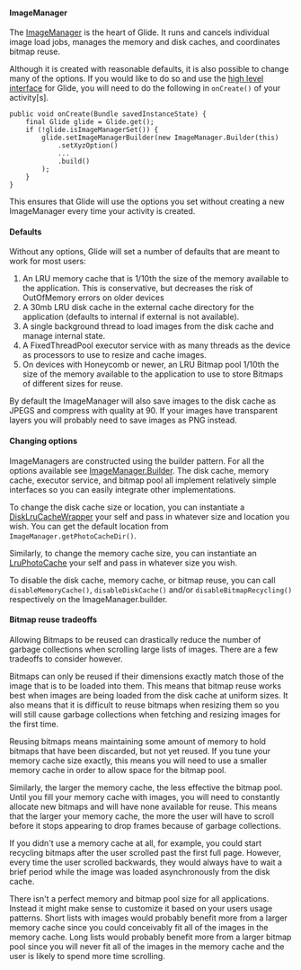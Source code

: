 #### ImageManager

The [ImageManager](https://github.com/bumptech/glide/blob/master/library/src/com/bumptech/glide/resize/ImageManager.java) is the heart of Glide. It runs and cancels individual image load jobs, manages the memory and disk caches, and coordinates bitmap reuse. 

Although it is created with reasonable defaults, it is also possible to change many of the options. If you would like to do so and use the [high level interface](https://github.com/bumptech/glide/blob/master/library/src/com/bumptech/glide/Glide.java) for Glide, you will need to do the following in `onCreate()` of your activity[s].

    public void onCreate(Bundle savedInstanceState) {
        final Glide glide = Glide.get();
        if (!glide.isImageManagerSet()) {
            glide.setImageManagerBuilder(new ImageManager.Builder(this)
                .setXyzOption()
                ...
                .build()
            );
        }
    }

This ensures that Glide will use the options you set without creating a new ImageManager every time your activity is created.

#### Defaults

Without any options, Glide will set a number of defaults that are meant to work for most users:

1. An LRU memory cache that is 1/10th the size of the memory available to the application. This is conservative, but decreases the risk of OutOfMemory errors on older devices
2. A 30mb LRU disk cache in the external cache directory for the application (defaults to internal if external is not available). 
3. A single background thread to load images from the disk cache and manage internal state.
4. A FixedThreadPool executor service with as many threads as the device as processors to use to resize and cache images.
5. On devices with Honeycomb or newer, an LRU Bitmap pool 1/10th the size of the memory available to the application to use to store Bitmaps of different sizes for reuse. 

By default the ImageManager will also save images to the disk cache as JPEGS and compress with quality at 90. If your images have transparent layers you will probably need to save images as PNG instead.

#### Changing options

ImageManagers are constructed using the builder pattern. For all the options available see [ImageManager.Builder](https://github.com/bumptech/glide/blob/master/library/src/com/bumptech/glide/resize/ImageManager.java). The disk cache, memory cache, executor service, and bitmap pool all implement relatively simple interfaces so you can easily integrate other implementations.  

To change the disk cache size or location, you can instantiate a [DiskLruCacheWrapper](https://github.com/bumptech/glide/blob/master/library/src/com/bumptech/glide/resize/cache/DiskLruCacheWrapper.java) your self and pass in whatever size and location you wish. You can get the default location from `ImageManager.getPhotoCacheDir()`.

Similarly, to change the memory cache size, you can instantiate an [LruPhotoCache](https://github.com/bumptech/glide/blob/master/library/src/com/bumptech/glide/resize/cache/LruPhotoCache.java) your self and pass in whatever size you wish. 

To disable the disk cache, memory cache, or bitmap reuse, you can call `disableMemoryCache()`, `disableDiskCache()` and/or `disableBitmapRecycling()` respectively on the ImageManager.builder.

#### Bitmap reuse tradeoffs

Allowing Bitmaps to be reused can drastically reduce the number of garbage collections when scrolling large lists of images. There are a few tradeoffs to consider however.

Bitmaps can only be reused if their dimensions exactly match those of the image that is to be loaded into them. This means that bitmap reuse works best when images are being loaded from the disk cache at uniform sizes. It also means that it is difficult to reuse bitmaps when resizing them so you will still cause garbage collections when fetching and resizing images for the first time. 

Reusing bitmaps means maintaining some amount of memory to hold bitmaps that have been discarded, but not yet reused. If you tune your memory cache size exactly, this means you will need to use a smaller memory cache in order to allow space for the bitmap pool. 

Similarly, the larger the memory cache, the less effective the bitmap pool. Until you fill your memory cache with images, you will need to constantly allocate new bitmaps and will have none available for reuse. This means that the larger your memory cache, the more the user will have to scroll before it stops appearing to drop frames because of garbage collections. 

If you didn't use a memory cache at all, for example, you could start recycling bitmaps after the user scrolled past the first full page. However, every time the user scrolled backwards, they would always have to wait a brief period while the image was loaded asynchronously from the disk cache. 

There isn't a perfect memory and bitmap pool size for all applications. Instead it might make sense to customize it based on your users usage patterns. Short lists with images would probably benefit more from a larger memory cache since you could conceivably fit all of the images in the memory cache. Long lists would probably benefit more from a larger bitmap pool since you will never fit all of the images in the memory cache  and the user is likely to spend more time scrolling.  